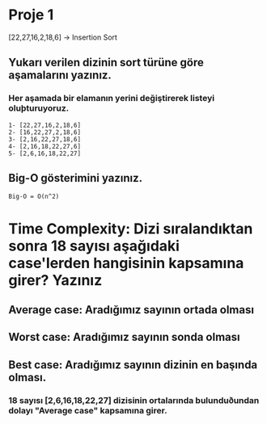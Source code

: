 # Proje 1
[22,27,16,2,18,6] -> Insertion Sort

## Yukarı verilen dizinin sort türüne göre aşamalarını yazınız.

### Her aşamada bir elamanın yerini değiştirerek listeyi oluþturuyoruz.
	1- [22,27,16,2,18,6] 
	2- [16,22,27,2,18,6]
	3- [2,16,22,27,18,6]
	4- [2,16,18,22,27,6]
	5- [2,6,16,18,22,27]

## Big-O gösterimini yazınız.
	Big-O = O(n^2)


# Time Complexity: Dizi sıralandıktan sonra 18 sayısı aşağıdaki case'lerden hangisinin kapsamına girer? Yazınız

## Average case: Aradığımız sayının ortada olması
## Worst case: Aradığımız sayının sonda olması
## Best case: Aradığımız sayının dizinin en başında olması.

### 18 sayısı [2,6,16,18,22,27] dizisinin ortalarında bulunduðundan dolayı "Average case" kapsamına girer.

